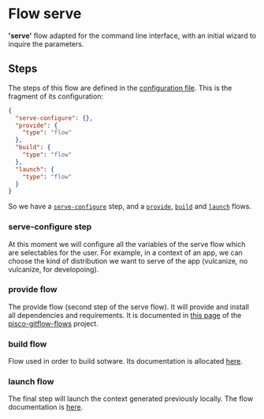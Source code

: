 # Flow serve

**'serve'** flow adapted for the command line interface, with an initial wizard to inquire the parameters.

## Steps

The steps of this flow are defined in the [configuration file][1]. This is the fragment of its configuration:

```json
{
  "serve-configure": {},
  "provide": {
    "type": "flow"
  },
  "build": {
    "type": "flow"
  },
  "launch": {
    "type": "flow"
  }
}
```

So we have a [`serve-configure`][2] step, and a [`provide`][3], [`build`][4] and [`launch`][5] flows.

### <a name="serve-configure"></a>serve-configure step

At this moment we will configure all the variables of the serve flow which are selectables for the user.
For example, in a context of an app, we can choose the kind of distribution we want to serve of the app (vulcanize,
 no vulcanize, for developoing).


### <a name="provide"></a>provide flow

The provide flow (second step of the serve flow). It will provide and install all dependencies and requirements. 
It is documented in [this page][6] of the [pisco-gitflow-flows][7] project.

### <a name="build"></a>build flow

Flow used in order to build sotware. Its documentation is allocated [here][8].

### <a name="launch"></a>launch flow

The final step will launch the context generated previously locally. The flow documentation is [here][9].


[1]: ./config.json
[2]: (#serve-configure)
[3]: (#install)
[4]: (#build)
[5]: (#launch)
[6]: https://github.com/cellsjs/pisco-gitflow-flows/blob/master/flows/provide/info.md
[7]: https://github.com/cellsjs/pisco-gitflow-flows
[8]: https://github.com/cellsjs/pisco-gitflow-flows/blob/master/flows/build/info.md
[9]: ../launch/info.md

